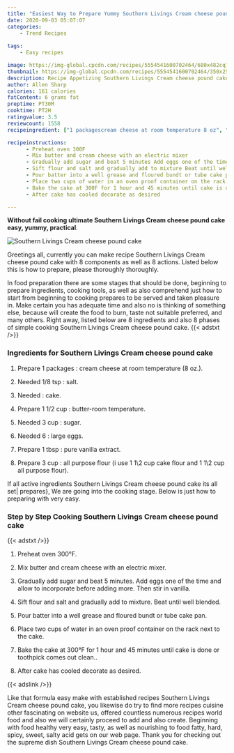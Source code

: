 ```yaml
---
title: "Easiest Way to Prepare Yummy Southern Livings Cream cheese pound cake"
date: 2020-09-03 05:07:07
categories:
    - Trend Recipes
    
tags:
    - Easy recipes

image: https://img-global.cpcdn.com/recipes/5554541600702464/680x482cq70/southern-livings-cream-cheese-pound-cake-recipe-main-photo.jpg
thumbnail: https://img-global.cpcdn.com/recipes/5554541600702464/350x250cq70/southern-livings-cream-cheese-pound-cake-recipe-main-photo.jpg
description: Recipe Appetizing Southern Livings Cream cheese pound cake with 8 ingredients and 8 stages of easy cooking.
author: Allen Sharp
calories: 161 calories
fatContent: 6 grams fat
preptime: PT30M
cooktime: PT2H
ratingvalue: 3.5
reviewcount: 1558
recipeingredient: ["1 packagescream cheese at room temperature 8 oz", "1/8 tspsalt", "cake", "1 1/2 cupbutterroom temperature", "3 cupsugar", "6large eggs", "1 tbsppure vanilla extract", "3 cupall purpose flour i use 1 12 cup cake flour and 1 12 cup all purpose flour"]

recipeinstructions: 
      - Preheat oven 300F 
      - Mix butter and cream cheese with an electric mixer 
      - Gradually add sugar and beat 5 minutes Add eggs one of the time and allow to incorporate before adding more Then stir in vanilla 
      - Sift flour and salt and gradually add to mixture Beat until well blended 
      - Pour batter into a well grease and floured bundt or tube cake pan 
      - Place two cups of water in an oven proof container on the rack next to the cake 
      - Bake the cake at 300F for 1 hour and 45 minutes until cake is done or toothpick comes out clean 
      - After cake has cooled decorate as desired

---
```




**Without fail cooking ultimate Southern Livings Cream cheese pound cake easy, yummy, practical**. 


![Southern Livings Cream cheese pound cake](https://img-global.cpcdn.com/recipes/5554541600702464/680x482cq70/southern-livings-cream-cheese-pound-cake-recipe-main-photo.jpg "Southern Livings Cream cheese pound cake")




Greetings all, currently you can make recipe Southern Livings Cream cheese pound cake with 8 components as well as 8 actions. Listed below this is how to prepare, please thoroughly thoroughly.

In food preparation there are some stages that should be done, beginning to prepare ingredients, cooking tools, as well as also comprehend just how to start from beginning to cooking prepares to be served and taken pleasure in. Make certain you has adequate time and also no is thinking of something else, because will create the food to burn, taste not suitable preferred, and many others. Right away, listed below are 8 ingredients and also 8 phases of simple cooking Southern Livings Cream cheese pound cake.
{{< adstxt />}}

### Ingredients for Southern Livings Cream cheese pound cake


1. Prepare 1 packages : cream cheese at room temperature (8 oz.).

1. Needed 1/8 tsp : salt.

1. Needed  : cake.

1. Prepare 1 1/2 cup : butter-room temperature.

1. Needed 3 cup : sugar.

1. Needed 6 : large eggs.

1. Prepare 1 tbsp : pure vanilla extract.

1. Prepare 3 cup : all purpose flour (i use 1 1\2 cup cake flour and 1 1\2 cup all purpose flour).



If all active ingredients Southern Livings Cream cheese pound cake its all set| prepares}, We are going into the cooking stage. Below is just how to preparing with very easy.

### Step by Step Cooking Southern Livings Cream cheese pound cake

{{< adstxt />}}


1. Preheat oven 300°F.



1. Mix butter and cream cheese with an electric mixer.



1. Gradually add sugar and beat 5 minutes. Add eggs one of the time and allow to incorporate before adding more. Then stir in vanilla.



1. Sift flour and salt and gradually add to mixture. Beat until well blended.



1. Pour batter into a well grease and floured bundt or tube cake pan.



1. Place two cups of water in an oven proof container on the rack next to the cake.



1. Bake the cake at 300°F for 1 hour and 45 minutes until cake is done or toothpick comes out clean..



1. After cake has cooled decorate as desired.





{{< adslink />}}

Like that formula easy make with established recipes Southern Livings Cream cheese pound cake, you likewise do try to find more recipes cuisine other fascinating on website us, offered countless numerous recipes world food and also we will certainly proceed to add and also create. Beginning with food healthy very easy, tasty, as well as nourishing to food fatty, hard, spicy, sweet, salty acid gets on our web page. Thank you for checking out the supreme dish Southern Livings Cream cheese pound cake.
